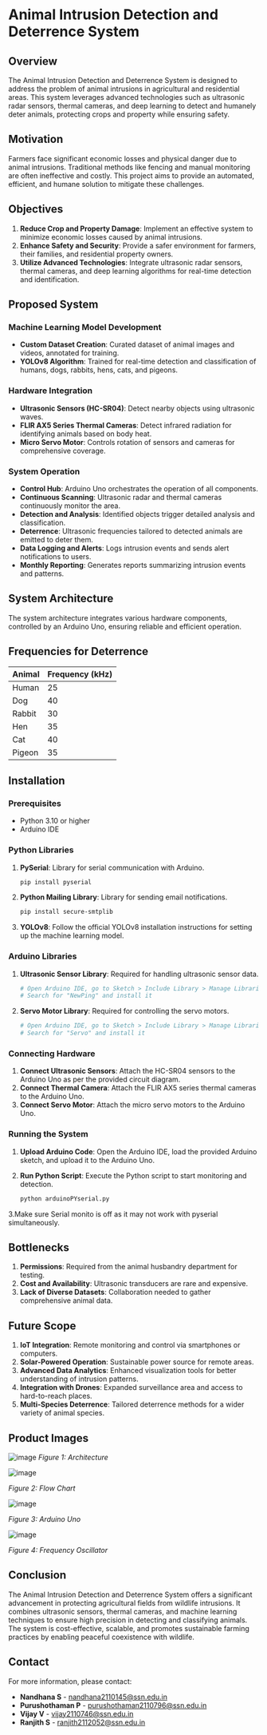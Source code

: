 
# Animal Intrusion Detection and Deterrence System

## Overview

The Animal Intrusion Detection and Deterrence System is designed to address the problem of animal intrusions in agricultural and residential areas. This system leverages advanced technologies such as ultrasonic radar sensors, thermal cameras, and deep learning to detect and humanely deter animals, protecting crops and property while ensuring safety.

## Motivation

Farmers face significant economic losses and physical danger due to animal intrusions. Traditional methods like fencing and manual monitoring are often ineffective and costly. This project aims to provide an automated, efficient, and humane solution to mitigate these challenges.

## Objectives

1. **Reduce Crop and Property Damage**: Implement an effective system to minimize economic losses caused by animal intrusions.
2. **Enhance Safety and Security**: Provide a safer environment for farmers, their families, and residential property owners.
3. **Utilize Advanced Technologies**: Integrate ultrasonic radar sensors, thermal cameras, and deep learning algorithms for real-time detection and identification.

## Proposed System

### Machine Learning Model Development
- **Custom Dataset Creation**: Curated dataset of animal images and videos, annotated for training.
- **YOLOv8 Algorithm**: Trained for real-time detection and classification of humans, dogs, rabbits, hens, cats, and pigeons.

### Hardware Integration
- **Ultrasonic Sensors (HC-SR04)**: Detect nearby objects using ultrasonic waves.
- **FLIR AX5 Series Thermal Cameras**: Detect infrared radiation for identifying animals based on body heat.
- **Micro Servo Motor**: Controls rotation of sensors and cameras for comprehensive coverage.

### System Operation
- **Control Hub**: Arduino Uno orchestrates the operation of all components.
- **Continuous Scanning**: Ultrasonic radar and thermal cameras continuously monitor the area.
- **Detection and Analysis**: Identified objects trigger detailed analysis and classification.
- **Deterrence**: Ultrasonic frequencies tailored to detected animals are emitted to deter them.
- **Data Logging and Alerts**: Logs intrusion events and sends alert notifications to users.
- **Monthly Reporting**: Generates reports summarizing intrusion events and patterns.

## System Architecture

The system architecture integrates various hardware components, controlled by an Arduino Uno, ensuring reliable and efficient operation.

## Frequencies for Deterrence

| Animal    | Frequency (kHz) |
|-----------|------------------|
| Human     | 25               |
| Dog       | 40               |
| Rabbit    | 30               |
| Hen       | 35               |
| Cat       | 40               |
| Pigeon    | 35               |

## Installation

### Prerequisites

- Python 3.10 or higher
- Arduino IDE

### Python Libraries

1. **PySerial**: Library for serial communication with Arduino.

    ```bash
    pip install pyserial
    ```

2. **Python Mailing Library**: Library for sending email notifications.

    ```bash
    pip install secure-smtplib
    ```

3. **YOLOv8**: Follow the official YOLOv8 installation instructions for setting up the machine learning model.

### Arduino Libraries

1. **Ultrasonic Sensor Library**: Required for handling ultrasonic sensor data.

    ```bash
    # Open Arduino IDE, go to Sketch > Include Library > Manage Libraries
    # Search for "NewPing" and install it
    ```

2. **Servo Motor Library**: Required for controlling the servo motors.

    ```bash
    # Open Arduino IDE, go to Sketch > Include Library > Manage Libraries
    # Search for "Servo" and install it
    ```

### Connecting Hardware

1. **Connect Ultrasonic Sensors**: Attach the HC-SR04 sensors to the Arduino Uno as per the provided circuit diagram.
2. **Connect Thermal Camera**: Attach the FLIR AX5 series thermal cameras to the Arduino Uno.
3. **Connect Servo Motor**: Attach the micro servo motors to the Arduino Uno.

### Running the System

1. **Upload Arduino Code**: Open the Arduino IDE, load the provided Arduino sketch, and upload it to the Arduino Uno.
2. **Run Python Script**: Execute the Python script to start monitoring and detection.

    ```bash
    python arduinoPYserial.py
    ```
3.Make sure Serial monito is off as it may not work with pyserial simultaneously.

## Bottlenecks

1. **Permissions**: Required from the animal husbandry department for testing.
2. **Cost and Availability**: Ultrasonic transducers are rare and expensive.
3. **Lack of Diverse Datasets**: Collaboration needed to gather comprehensive animal data.

## Future Scope

1. **IoT Integration**: Remote monitoring and control via smartphones or computers.
2. **Solar-Powered Operation**: Sustainable power source for remote areas.
3. **Advanced Data Analytics**: Enhanced visualization tools for better understanding of intrusion patterns.
4. **Integration with Drones**: Expanded surveillance area and access to hard-to-reach places.
5. **Multi-Species Deterrence**: Tailored deterrence methods for a wider variety of animal species.

## Product Images


![image](https://github.com/Brucely17/Agri-Animal-IntrusionDetection-Deternece/assets/111076441/6ed99113-078b-47e8-a2c6-566718725a00)
*Figure 1: Architecture*



![image](https://github.com/Brucely17/Agri-Animal-IntrusionDetection-Deternece/assets/111076441/4b35845b-a8a9-4439-b8ba-f6e09c03d7d5)

*Figure 2: Flow Chart*


![image](https://github.com/Brucely17/Agri-Animal-IntrusionDetection-Deternece/assets/111076441/866a97ca-9a86-462b-800d-e18d53bc5641)

*Figure 3: Arduino Uno*

![image](https://github.com/Brucely17/Agri-Animal-IntrusionDetection-Deternece/assets/111076441/e2bf609d-6adc-4694-8d7c-220955a35f79)

*Figure 4: Frequency Oscillator*

## Conclusion

The Animal Intrusion Detection and Deterrence System offers a significant advancement in protecting agricultural fields from wildlife intrusions. It combines ultrasonic sensors, thermal cameras, and machine learning techniques to ensure high precision in detecting and classifying animals. The system is cost-effective, scalable, and promotes sustainable farming practices by enabling peaceful coexistence with wildlife.

## Contact

For more information, please contact:

- **Nandhana S** - nandhana2110145@ssn.edu.in
- **Purushothaman P** - purushothaman2110796@ssn.edu.in
- **Vijay V** - vijay2110746@ssn.edu.in
- **Ranjith S** - ranjith2112052@ssn.edu.in


